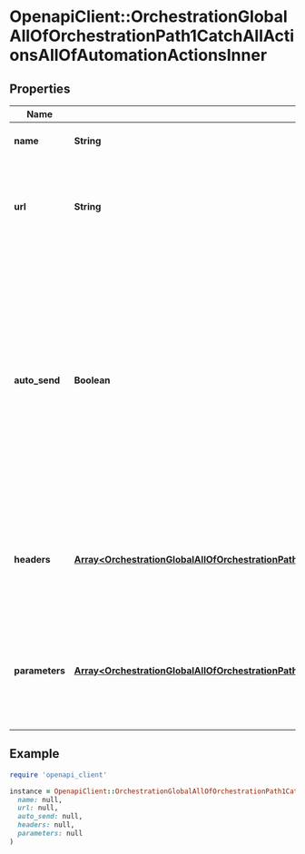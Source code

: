 # OpenapiClient::OrchestrationGlobalAllOfOrchestrationPath1CatchAllActionsAllOfAutomationActionsInner

## Properties

| Name | Type | Description | Notes |
| ---- | ---- | ----------- | ----- |
| **name** | **String** | The name of the Webhook. | [optional] |
| **url** | **String** | The API endpoint where PagerDuty&#39;s servers will send the webhook request. | [optional] |
| **auto_send** | **Boolean** | When true, PagerDuty&#39;s servers will automatically send this webhook request as soon as the resulting incident is created. When false, your incident responder will be able to manually trigger the Webhook via the PagerDuty website &amp; mobile app. | [optional][default to false] |
| **headers** | [**Array&lt;OrchestrationGlobalAllOfOrchestrationPath1CatchAllActionsAllOfAutomationActionsInnerHeadersInner&gt;**](OrchestrationGlobalAllOfOrchestrationPath1CatchAllActionsAllOfAutomationActionsInnerHeadersInner.md) | Specify custom key/value pairs that&#39;ll be sent with the webhook request as request headers. | [optional] |
| **parameters** | [**Array&lt;OrchestrationGlobalAllOfOrchestrationPath1CatchAllActionsAllOfAutomationActionsInnerParametersInner&gt;**](OrchestrationGlobalAllOfOrchestrationPath1CatchAllActionsAllOfAutomationActionsInnerParametersInner.md) | Specify custom key/value pairs that&#39;ll be included in the webhook request&#39;s JSON payload. | [optional] |

## Example

```ruby
require 'openapi_client'

instance = OpenapiClient::OrchestrationGlobalAllOfOrchestrationPath1CatchAllActionsAllOfAutomationActionsInner.new(
  name: null,
  url: null,
  auto_send: null,
  headers: null,
  parameters: null
)
```

